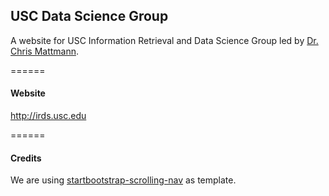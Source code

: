 ## USC Data Science Group
A website for USC Information Retrieval and Data Science Group led by [Dr. Chris Mattmann](https://github.com/chrismattmann).

======

#### Website
http://irds.usc.edu

======

#### Credits
We are using [startbootstrap-scrolling-nav](https://github.com/IronSummitMedia/startbootstrap-scrolling-nav) as template.
